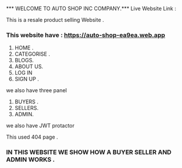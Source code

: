 *** WELCOME TO AUTO SHOP INC COMPANY.***
Live Website Link :

This is a resale product selling Website .

### This website have : https://auto-shop-ea9ea.web.app

1. HOME .
2. CATEGORISE .
3. BLOGS.
4. ABOUT US.
5. LOG IN 
5. SIGN UP .

we also have three panel 

1. BUYERS .
2. SELLERS.
3. ADMIN.

we also have JWT protactor 

This used 404 page .
### IN THIS WEBSITE WE SHOW HOW A BUYER SELLER AND ADMIN WORKS .


